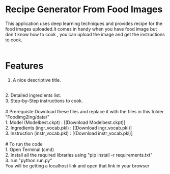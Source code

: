 # Recipe Generator From Food Images
This application uses deep learning techniques and provides recipe for the food images uploaded.It comes in handy when you have food image but don't know how to cook , you can upload the image and get the instructions to cook.
<br>
<br>
# Features 
1. A nice descriptive title.
<br>
2. Detailed ingredients list.
<br>
3. Step-by-Step instructions to cook.
<br>
<br>
# Prerequiste
Download these files and replace it with the files in this folder "Foodimg2Ing/data/"
<br>
1. Model (Modelbest.ckpt) : [(Download Modelbest.ckpt)]
<br>
2. Ingredients (ingr_vocab.pkl) : [(Download ingr_vocab.pkl)]
<br>
3. Instruction (instr_vocab.pkl) : [(Download instr_vocab.pkl)]
<br>
<br>
# To run the code
<br>
1. Open Terminal (cmd)
<br>
2. Install all the required libraries using "pip install -r requirements.txt"
<br>
3. run "python run.py"
<br>
You will be getting a localhost link and open that link in your browser




